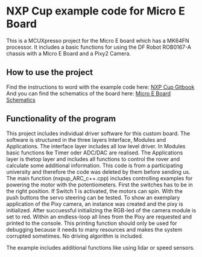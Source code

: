 # NXP Cup example code for Micro E Board
This is a MCUXpresso project for the Micro E board which has a MK64FN processor. It includes a basic functions for using the DF Robot ROB0167-A chassis with a Micro E Board and a Pixy2 Camera.

## How to use the project
Find the instructions to word with the example code here: [NXP Cup Gitbook](https://nxp.gitbook.io/nxp-cup/developer-guide/development-tools/arc-board-development/programm-the-arc-board)
And you can find the schematics of the board here: [Micro E Board Schematics](https://nxp.gitbook.io/nxp-cup/hardware-reference/arc-board-schematics)

## Functionality of the program
This project includes individual driver software for this custom board. The software is structured in the three layers Interface, Modules and Applications. The interface layer includes all low level driver. In Modules basic functions lke Timer oder ADC/DAC are realised. The Applications layer is thetop layer and includes all functions to control the rover and calculate some additional information. This code is from a participating university and therefore the code was deleted by them before sending us.
The main function (nxpup_ARC_c++.cpp) includes controlling examples for powering the motor with the potentiometers. First the switches has to be in the right position. If Switch 1 is activated, the motors can spin. With the push buttons the servo steering can be tested.
To show an exemplary application of the Pixy camera, an instance was created and the pixy is initialized. After succuessful initializing the RGB-led of the camera module is set to red. Within an endless-loop all lines from the Pixy are requested and printed to the console. This printing function should only be used for debugging because it needs to many resources and makes the system corrupted sometimes. No driving algorithm is included.

The example includes additional functions like using lidar or speed sensors.
